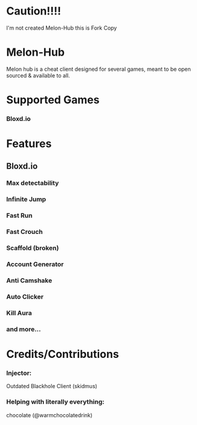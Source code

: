 # Caution!!!!
I'm not created Melon-Hub
this is Fork Copy
# Melon-Hub
Melon hub is a cheat client designed for several games, meant to be open sourced & available to all.

# Supported Games
### Bloxd.io

# Features
## Bloxd.io
### Max detectability 
### Infinite Jump
### Fast Run
### Fast Crouch
### Scaffold (broken)
### Account Generator
### Anti Camshake
### Auto Clicker
### Kill Aura
### and more...

# Credits/Contributions
### Injector:
Outdated Blackhole Client (skidmus)
### Helping with literally everything:
chocolate (@warmchocolatedrink)
